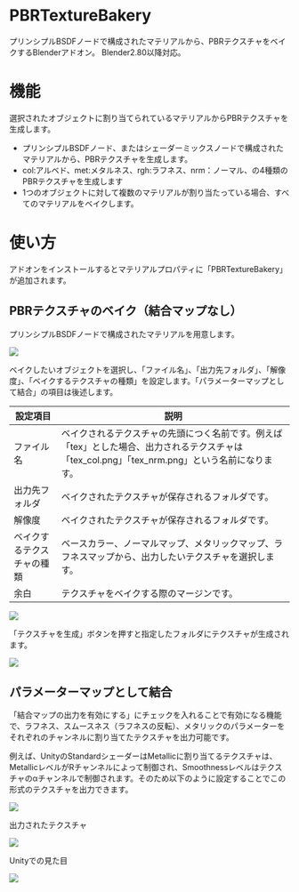 # PBRTextureBakery

プリンシプルBSDFノードで構成されたマテリアルから、PBRテクスチャをベイクするBlenderアドオン。
Blender2.80以降対応。

# 機能

選択されたオブジェクトに割り当てられているマテリアルからPBRテクスチャを生成します。

- プリンシプルBSDFノード、またはシェーダーミックスノードで構成されたマテリアルから、PBRテクスチャを生成します。
- col:アルベド、met:メタルネス、rgh:ラフネス、nrm：ノーマル、の4種類のPBRテクスチャを生成します
- 1つのオブジェクトに対して複数のマテリアルが割り当たっている場合、すべてのマテリアルをベイクします。

# 使い方
アドオンをインストールするとマテリアルプロパティに「PBRTextureBakery」が追加されます。

## PBRテクスチャのベイク（結合マップなし）

プリンシプルBSDFノードで構成されたマテリアルを用意します。

![](https://user-images.githubusercontent.com/42085932/73548594-6a6b2500-4484-11ea-9774-622fb42cc574.png)

ベイクしたいオブジェクトを選択し、「ファイル名」、「出力先フォルダ」、「解像度」、「ベイクするテクスチャの種類」を設定します。「パラメーターマップとして結合」の項目は後述します。

|設定項目|説明|
|---|---|
|ファイル名|ベイクされるテクスチャの先頭につく名前です。例えば「tex」とした場合、出力されるテクスチャは「tex_col.png」「tex_nrm.png」という名前になります。|
|出力先フォルダ|ベイクされたテクスチャが保存されるフォルダです。|
|解像度|ベイクされたテクスチャが保存されるフォルダです。|
|ベイクするテクスチャの種類|ベースカラー、ノーマルマップ、メタリックマップ、ラフネスマップから、出力したいテクスチャを選択します。|
|余白|テクスチャをベイクする際のマージンです。|

![](https://user-images.githubusercontent.com/42085932/73548671-87075d00-4484-11ea-8132-46de84833c26.png)

「テクスチャを生成」ボタンを押すと指定したフォルダにテクスチャが生成されます。

![](https://user-images.githubusercontent.com/42085932/73548700-91c1f200-4484-11ea-9a23-42e9b9c1c0d2.png)

## パラメーターマップとして結合
「結合マップの出力を有効にする」にチェックを入れることで有効になる機能で、ラフネス、スムースネス（ラフネスの反転）、メタリックのパラメーターをそれぞれのチャンネルに割り当てたテクスチャを出力可能です。

例えば、UnityのStandardシェーダーはMetallicに割り当てるテクスチャは、MetallicレベルがRチャンネルによって制御され、Smoothnessレベルはテクスチャのαチャンネルで制御されます。そのため以下のように設定することでこの形式のテクスチャを出力できます。

![](https://user-images.githubusercontent.com/42085932/73548825-c0d86380-4484-11ea-963e-f6a3e89a5a5f.png)

出力されたテクスチャ

![](https://user-images.githubusercontent.com/42085932/73548731-9c7c8700-4484-11ea-8821-77b03c205985.png)

Unityでの見た目

![](https://user-images.githubusercontent.com/42085932/73548846-cc2b8f00-4484-11ea-8f3d-83f95086d778.png)
